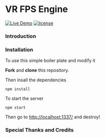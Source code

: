 # VR FPS Engine

[![Live Demo](https://img.shields.io/badge/Live-Demo-brightgreen.svg?style=plastic)](http://vr.herokuapp.com/) [![license](https://img.shields.io/github/license/mashape/apistatus.svg?style=plastic)](https://github.com/https://github.com/VRFPS/VR-FPS-Engine/blob/master/LICENSE)

### Introduction

### Installation
To use this simple boiler plate and modify it

**Fork** and **clone** this repository.

Then insall the dependencies

```
npm install
```

To start the server

```
npm start
```

Then go to [http://localhost:1337/](http://localhost:1337/) and destroy!

### Special Thanks and Credits
